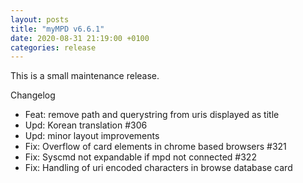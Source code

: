 ```yaml
---
layout: posts
title: "myMPD v6.6.1"
date: 2020-08-31 21:19:00 +0100
categories: release
---
```


This is a small maintenance release.

Changelog
- Feat: remove path and querystring from uris displayed as title
- Upd: Korean translation #306 
- Upd: minor layout improvements
- Fix: Overflow of card elements in chrome based browsers #321 
- Fix: Syscmd not expandable if mpd not connected #322  
- Fix: Handling of uri encoded characters in browse database card
